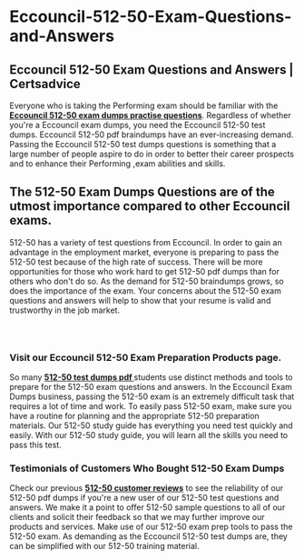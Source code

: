 # Eccouncil-512-50-Exam-Questions-and-Answers
<h2><strong>Eccouncil 512-50 Exam Questions and Answers | Certsadvice</strong></h2> <p>Everyone who is taking the Performing exam should be familiar with the <a href="http://www.certsadvice.com/eccouncil/512-50-practice-questions"><strong>Eccouncil 512-50 exam dumps practise questions</strong></a>. Regardless of whether you&#39;re a Eccouncil exam dumps, you need the Eccouncil 512-50 test dumps. Eccouncil 512-50 pdf braindumps have an ever-increasing demand. Passing the Eccouncil 512-50 test dumps questions is something that a large number of people aspire to do in order to better their career prospects and to enhance their Performing ,exam abilities and skills.</p> <h2><strong>The 512-50 Exam Dumps Questions are of the utmost importance compared to other Eccouncil exams.</strong></h2> <p>512-50 has a variety of test questions from Eccouncil. In order to gain an advantage in the employment market, everyone is preparing to pass the 512-50 test because of the high rate of success. There will be more opportunities for those who work hard to get 512-50 pdf dumps than for others who don&#39;t do so. As the demand for 512-50 braindumps grows, so does the importance of the exam. Your concerns about the 512-50 exam questions and answers will help to show that your resume is valid and trustworthy in the job market.</p> <p><a href="http://www.certsadvice.com/eccouncil/512-50-practice-questions" style="display: block; padding: 1em 0; text-align: center; "><img alt="" src="https://1.bp.blogspot.com/-RUOr8Wn-CRk/YUYAxC8kcHI/AAAAAAAAAnw/F7BbdI3tw8QDj5z8iX0vQAioQzKiUxduwCLcBGAsYHQ/s0/unnamed.jpg" /></a></p> <h3><strong>Visit our Eccouncil 512-50 Exam Preparation Products page.</strong></h3> <p>So many <a href="http://www.certsadvice.com/eccouncil/512-50-practice-questions"><strong>512-50 test dumps pdf </strong></a>students use distinct methods and tools to prepare for the 512-50 exam questions and answers. In the Eccouncil Exam Dumps business, passing the 512-50 exam is an extremely difficult task that requires a lot of time and work. To easily pass 512-50 exam, make sure you have a routine for planning and the appropriate 512-50 preparation materials. Our 512-50 study guide has everything you need test quickly and easily. With our 512-50 study guide, you will learn all the skills you need to pass this test.</p> <h3><strong>Testimonials of Customers Who Bought 512-50 Exam Dumps</strong></h3> <p>Check our previous <a href="http://www.certsadvice.com/eccouncil/512-50-practice-questions"><strong>512-50 customer reviews</strong></a> to see the reliability of our 512-50 pdf dumps if you&#39;re a new user of our 512-50 test questions and answers. We make it a point to offer 512-50 sample questions to all of our clients and solicit their feedback so that we may further improve our products and services. Make use of our 512-50 exam prep tools to pass the 512-50 exam. As demanding as the Eccouncil 512-50 test dumps are, they can be simplified with our 512-50 training material.</p>
